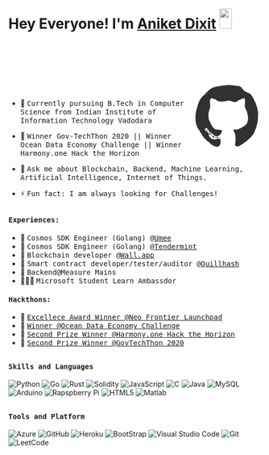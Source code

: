# Hey Everyone! I'm [Aniket Dixit](https://github.com/dixitaniket) <img src="https://github.com/himanshusharma89/himanshusharma89/blob/master/Hi.gif" width="25px" height="40px">
<br><br>
<a href="https://twitter.com/_aniket_dixit">
  <img align="left" alt="" width="100px" src="https://img.shields.io/badge/Twitter-1DA1F2?style=for-the-badge&logo=Twitter&logoColor=white" />
</a>
<a href="https://www.linkedin.com/in/dixitaniket199">
  <img align="left" alt="" width="100px" src="https://img.shields.io/badge/Linkedin-0A66C2?style=for-the-badge&logo=Linkedin&logoColor=white" />
</a>
<a href="mailto:dixitaniket199@gmail.com">
  <img align="left" alt="" width="70px" src="https://img.shields.io/badge/Gmail-EA4335?style=for-the-badge&logo=Gmail&logoColor=white" />
</a>
<a href="https://dixitaniket.com">
  <img align="left" alt="" width="70px" src="https://img.shields.io/badge/About Me-EA4335?style=for-the-badge&logo=Website&logoColor=white" />
</a>
<br><br>
<!-- <img align="right" src="https://github.com/dixitaniket/dixitaniket/blob/master/opagain.gif" width="100%"/>
<!--  -->

<div>
<img align="right" src="https://github.com/dixitaniket/dixitaniket/blob/master/github_enter.gif" width="27%" height="auto"/>
  <br>

- 👷 <samp>Currently pursuing B.Tech in Computer Science from Indian Institute of Information Technology Vadodara 
- 🥇 <samp> Winner Gov-TechThon 2020 || Winner Ocean Data Economy Challenge || Winner Harmony.one Hack the Horizon
- 💬 <samp>Ask me about Blockchain, Backend, Machine Learning, Artificial Intelligence, Internet of Things.

- ⚡ <samp>Fun fact: I am always looking for Challenges! 
</div>

##

<div>
<h4><b><samp>Experiences:</samp></b></h4>
  
- 👷 <samp>Cosmos SDK Engineer (Golang) @<a href="https://umee.cc/">Umee</a><br>
- 👷 <samp>Cosmos SDK Engineer (Golang) @<a href="https://tendermint.com/">Tendermint</a><br>
- 👷 <samp>Blockchain developer @<a href="https://wall.app/">Wall.app</a><br>
- 👷 <samp>Smart contract developer/tester/auditor @<a href="https://quillhash.com">Quillhash</a><br>
- 👷 <samp>Backend@Measure Mains<br>
- 👨🏾‍💻 <samp>Microsoft Student Learn Ambassdor<br>
  
<h4><b><samp>Hackthons:</samp></b></h4>
  
- 👷 <samp><a href="https://devpost.com/software/dclubhouse">Excellece Award Winner @Neo Frontier Launchpad</a><br>
- 👷 <samp><a href="https://devpost.com/software/oceancaller">Winner @Ocean Data Economy Challenge</a><br>
- 👷 <samp><a href="https://gitcoin.co/issue/harmony-one/hackathon/1/100024063">Second Prize Winner @Harmony.one Hack the Horizon</a><br>
- 👷 <samp><a href="HTTPS://PIB.GOV.IN/PRESSRELEASEIFRAMEPAGE.ASPX?PRID=1670576">Second Prize Winner @GovTechThon 2020</a><br>



##
<h4><b><samp>Skills and Languages</samp></b></h4>


![Python](https://img.shields.io/badge/Python-3776AB?style=flat-square&logo=Python&logoColor=white)
![Go](https://img.shields.io/badge/Go-00ADD8?style=flat-square&logo=go&logoColor=white)
![Rust](https://img.shields.io/badge/Rust-black?style=flat-square&logo=rust&logoColor=white)
![Solidity](https://img.shields.io/badge/Solidity-3776AB?style=flat-square&logo=Solidity&logoColor=white)
![JavaScript](https://img.shields.io/badge/JavaScript-3776AB?style=flat-square&logo=JavaScript&logoColor=white)
![C](https://img.shields.io/badge/C-27338e?style=flat-square&logo=c&logoColor=white)
![Java](https://img.shields.io/badge/Java-013243?style=flat-square&logo=Java&logoColor=white)
![MySQL](https://img.shields.io/badge/MySQL-4479A1?style=flat-square&logo=MySQL&logoColor=white)
![Arduino](https://img.shields.io/badge/Arduino-00979D?style=flat-square&logo=Arduino&logoColor=white)
![Rapspberry Pi](https://img.shields.io/badge/Raspberry_pi-C51A4A?style=flat-square&logo=raspberry-pi&logoColor=white)
![HTML5](https://img.shields.io/badge/HTML5-E34F26?style=flat-square&logo=HTML5&logoColor=white)
![Matlab](https://img.shields.io/badge/MATLAB-800000?style=flat-square&logo=MathWorks&logoColor=white)


##
<h4><b><samp>Tools and Platform</samp></b></h4>

![Azure](https://img.shields.io/badge/Azure-4285F4?style=flat-square&logo=Azure&logoColor=white)
![GitHub](https://img.shields.io/badge/GitHub-181717?style=flat-square&logo=github)
![Heroku](https://img.shields.io/badge/Heroku-430098?style=flat-square&logo=Heroku&logoColor=white)
![BootStrap](https://img.shields.io/badge/Bootstrap-7952B3?style=flat-square&logo=bootstrap&logoColor=white)
![Visual Studio Code](https://img.shields.io/badge/Visual_Studio_Code-007ACC?style=flat-square&logo=Visual-Studio-Code&logoColor=white)
![Git](https://img.shields.io/badge/Git-F05032?style=flat-square&logo=Git&logoColor=white)
![LeetCode](https://img.shields.io/badge/LeetCode-107C10?style=flat-square&logo=LeetCode&logoColor=black)

